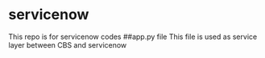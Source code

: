 # servicenow
This repo is for servicenow codes
##app.py file
This file is used as service layer between CBS and servicenow
